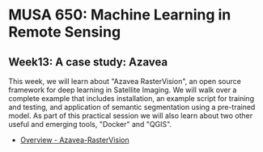 # MUSA 650: Machine Learning in Remote Sensing

## Week13: A case study: Azavea

This week, we will learn about "Azavea RasterVision", an open source framework for deep learning in Satellite Imaging. We will walk over a complete example that includes installation, an example script for training and testing, and application of semantic segmentation using a pre-trained model. As part of this practical session we will also learn about two other useful and emerging tools, "Docker" and "QGIS". 

- [Overview - Azavea-RasterVision](MLinRS_ToolsPackages.pdf)
